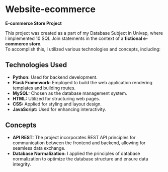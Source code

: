# Website-ecommerce
<b>E-commerce Store Project</b><br>
<p>This project was created as a part of my Database Subject in Univap, where I implemented 10 SQL Join statements in the context of a <b>fictional e-commerce store</b>.<br> To accomplish this, I utilized various technologies and concepts, including:</p>
<h2>Technologies Used</h2>
    <ul>
        <li><strong>Python:</strong> Used for backend development.</li>
        <li><strong>Flask Framework:</strong> Employed to build the web application rendering templates and building routes.</li>
        <li><strong>MySQL:</strong> Chosen as the database management system.</li>
        <li><strong>HTML:</strong> Utilized for structuring web pages.</li>
        <li><strong>CSS:</strong> Applied for styling and layout design.</li>
        <li><strong>JavaScript:</strong> Used for enhancing interactivity.</li>
    </ul>
<h2>Concepts</h2>
    <ul>
        <li><strong>API REST:</strong> The project incorporates REST API principles for communication between the frontend and backend, allowing for seamless data exchange.</li>
        <li><strong>Database Normalization:</strong> I applied the principles of database normalization to optimize the database structure and ensure data integrity.</li>
    </ul>

